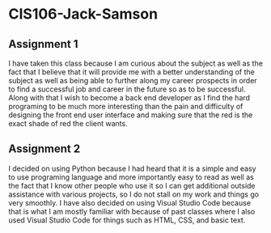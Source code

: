 # CIS106-Jack-Samson
## Assignment 1
I have taken this class because I am curious about the subject as well as the fact that I believe that it will provide me with a better understanding of the subject as well as being able to further along my career prospects in order to find a successful job and career in the future so as to be successful. Along with that I wish to become a back end developer as I find the hard programing to be much more interesting than the pain and difficulty of designing the front end user interface and making sure that the red is the exact shade of red the client wants.

## Assignment 2
I decided on using Python because I had heard that it is a simple and easy to use programing language and more importantly easy to read as well as the fact that I know other people who use it so I can get additional outside assistance with various projects, so I do not stall on my work and things go very smoothly. I have also decided on using Visual Studio Code because that is what I am mostly familiar with because of past classes where I also used Visual Studio Code for things such as HTML, CSS, and basic text.

